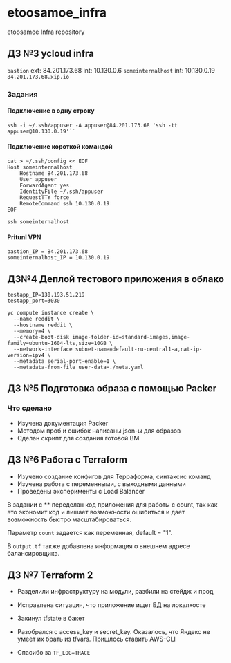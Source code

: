 # etoosamoe_infra
etoosamoe Infra repository

## ДЗ №3 ycloud infra

``bastion`` ext: 84.201.173.68 int: 10.130.0.6
``someinternalhost`` int: 10.130.0.19
``84.201.173.68.xip.io``

### Задания

#### Подключение в одну строку

```
ssh -i ~/.ssh/appuser -A appuser@84.201.173.68 'ssh -tt appuser@10.130.0.19'``
```

#### Подключение короткой командой

```
cat > ~/.ssh/config << EOF
Host someinternalhost
    Hostname 84.201.173.68
    User appuser
    ForwardAgent yes
    IdentityFile ~/.ssh/appuser
    RequestTTY force
    RemoteCommand ssh 10.130.0.19
EOF

ssh someinternalhost
```

#### Pritunl VPN

```
bastion_IP = 84.201.173.68
someinternalhost_IP = 10.130.0.19
```

## ДЗ№4 Деплой тестового приложения в облако

```
testapp_IP=130.193.51.219
testapp_port=3030
```

```
yc compute instance create \
  --name reddit \
  --hostname reddit \
  --memory=4 \
  --create-boot-disk image-folder-id=standard-images,image-family=ubuntu-1604-lts,size=10GB \
  --network-interface subnet-name=default-ru-central1-a,nat-ip-version=ipv4 \
  --metadata serial-port-enable=1 \
  --metadata-from-file user-data=./meta.yaml

```

## ДЗ №5 Подготовка образа с помощью Packer

### Что сделано
 - Изучена документация Packer
 - Методом проб и ошибок написаны json-ы для образов
 - Сделан скрипт для создания готовой ВМ


## ДЗ №6 Работа с Terraform

 - Изучено создание конфигов для Терраформа, синтаксис команд
 - Изучена работа с переменными, с выходными данными
 - Проведены эксперименты с Load Balancer

 В задании с ** переделан код приложения для работы с count, так как это экономит код и лишает возможности ошибиться и дает возможность быстро масштабироваться.

 Параметр ``count`` задается как переменная, default = "1".

 В ``output.tf`` также добавлена информация о внешнем адресе балансировщика.

## ДЗ №7 Terraform 2

- Разделили инфраструктуру на модули, разбили на стейдж и прод
- Исправлена ситуация, что приложение ищет БД на локалхосте
- Закинул tfstate в бакет
- Разобрался с access_key и secret_key. Оказалось, что Яндекс не умеет их брать из tfvars. Пришлось ставить AWS-CLI

- Спасибо за `TF_LOG=TRACE`
